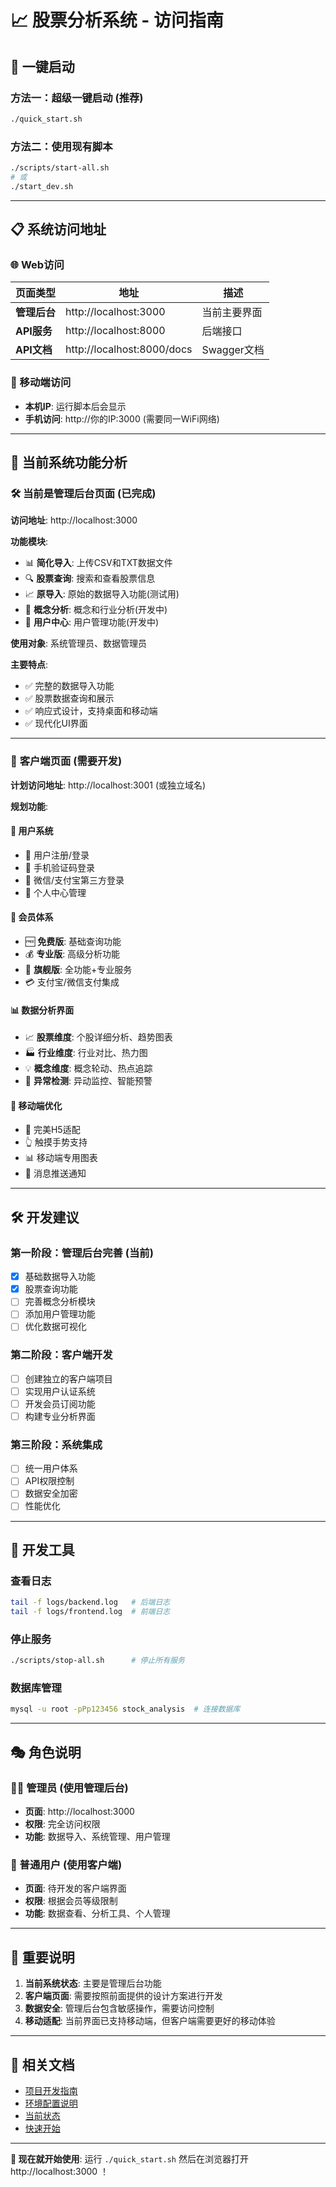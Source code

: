 # 📈 股票分析系统 - 访问指南

## 🚀 一键启动

### 方法一：超级一键启动 (推荐)
```bash
./quick_start.sh
```

### 方法二：使用现有脚本
```bash
./scripts/start-all.sh
# 或
./start_dev.sh
```

---

## 📋 系统访问地址

### 🌐 Web访问
| 页面类型 | 地址 | 描述 |
|---------|------|------|
| **管理后台** | http://localhost:3000 | 当前主要界面 |
| **API服务** | http://localhost:8000 | 后端接口 |
| **API文档** | http://localhost:8000/docs | Swagger文档 |

### 📱 移动端访问
- **本机IP**: 运行脚本后会显示
- **手机访问**: http://你的IP:3000 (需要同一WiFi网络)

---

## 🎯 当前系统功能分析

### 🛠 **当前是管理后台页面** (已完成)

**访问地址**: http://localhost:3000

**功能模块**:
- 📊 **简化导入**: 上传CSV和TXT数据文件
- 🔍 **股票查询**: 搜索和查看股票信息  
- 📈 **原导入**: 原始的数据导入功能(测试用)
- 🧠 **概念分析**: 概念和行业分析(开发中)
- 👤 **用户中心**: 用户管理功能(开发中)

**使用对象**: 系统管理员、数据管理员

**主要特点**:
- ✅ 完整的数据导入功能
- ✅ 股票数据查询和展示
- ✅ 响应式设计，支持桌面和移动端
- ✅ 现代化UI界面

---

### 🎨 **客户端页面** (需要开发)

**计划访问地址**: http://localhost:3001 (或独立域名)

**规划功能**:

#### 🔐 用户系统
- 📝 用户注册/登录
- 📱 手机验证码登录
- 🔐 微信/支付宝第三方登录
- 👤 个人中心管理

#### 💎 会员体系  
- 🆓 **免费版**: 基础查询功能
- 💰 **专业版**: 高级分析功能
- 👑 **旗舰版**: 全功能+专业服务
- 💳 支付宝/微信支付集成

#### 📊 数据分析界面
- 📈 **股票维度**: 个股详细分析、趋势图表
- 🏭 **行业维度**: 行业对比、热力图
- 💡 **概念维度**: 概念轮动、热点追踪
- 🚨 **异常检测**: 异动监控、智能预警

#### 📱 移动端优化
- 📱 完美H5适配
- 👆 触摸手势支持
- 📊 移动端专用图表
- 🔔 消息推送通知

---

## 🛠 开发建议

### 第一阶段：管理后台完善 (当前)
- [x] 基础数据导入功能
- [x] 股票查询功能  
- [ ] 完善概念分析模块
- [ ] 添加用户管理功能
- [ ] 优化数据可视化

### 第二阶段：客户端开发
- [ ] 创建独立的客户端项目
- [ ] 实现用户认证系统
- [ ] 开发会员订阅功能
- [ ] 构建专业分析界面

### 第三阶段：系统集成
- [ ] 统一用户体系
- [ ] API权限控制
- [ ] 数据安全加密
- [ ] 性能优化

---

## 📝 开发工具

### 查看日志
```bash
tail -f logs/backend.log   # 后端日志
tail -f logs/frontend.log  # 前端日志
```

### 停止服务
```bash
./scripts/stop-all.sh      # 停止所有服务
```

### 数据库管理
```bash
mysql -u root -pPp123456 stock_analysis  # 连接数据库
```

---

## 🎭 角色说明

### 👨‍💼 管理员 (使用管理后台)
- **页面**: http://localhost:3000
- **权限**: 完全访问权限
- **功能**: 数据导入、系统管理、用户管理

### 👥 普通用户 (使用客户端)
- **页面**: 待开发的客户端界面
- **权限**: 根据会员等级限制
- **功能**: 数据查看、分析工具、个人管理

---

## 🚨 重要说明

1. **当前系统状态**: 主要是管理后台功能
2. **客户端页面**: 需要按照前面提供的设计方案进行开发
3. **数据安全**: 管理后台包含敏感操作，需要访问控制
4. **移动适配**: 当前界面已支持移动端，但客户端需要更好的移动体验

---

## 🔗 相关文档

- [项目开发指南](docs/PROJECT_DEVELOPMENT_GUIDE.md)
- [环境配置说明](docs/ENVIRONMENT_MIGRATION.md)
- [当前状态](docs/CURRENT_STATUS.md)
- [快速开始](QUICK_START.md)

---

**🌟 现在就开始使用**: 运行 `./quick_start.sh` 然后在浏览器打开 http://localhost:3000 ！